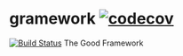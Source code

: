 # gramework [![codecov](https://codecov.io/gh/gramework/gramework/branch/master/graph/badge.svg)](https://codecov.io/gh/gramework/gramework)
 [![Build Status](https://travis-ci.org/gramework/gramework.svg?branch=master)](https://travis-ci.org/gramework/gramework)
The Good Framework
